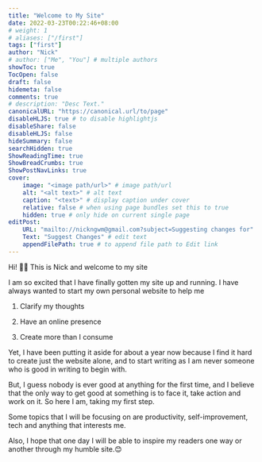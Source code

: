 ```yaml
---
title: "Welcome to My Site"
date: 2022-03-23T00:22:46+08:00
# weight: 1
# aliases: ["/first"]
tags: ["first"]
author: "Nick"
# author: ["Me", "You"] # multiple authors
showToc: true
TocOpen: false
draft: false
hidemeta: false
comments: true
# description: "Desc Text."
canonicalURL: "https://canonical.url/to/page"
disableHLJS: true # to disable highlightjs
disableShare: false
disableHLJS: false
hideSummary: false
searchHidden: true
ShowReadingTime: true
ShowBreadCrumbs: true
ShowPostNavLinks: true
cover:
    image: "<image path/url>" # image path/url
    alt: "<alt text>" # alt text
    caption: "<text>" # display caption under cover
    relative: false # when using page bundles set this to true
    hidden: true # only hide on current single page
editPost:
    URL: "mailto://nickngwm@gmail.com?subject=Suggesting changes for"
    Text: "Suggest Changes" # edit text
    appendFilePath: true # to append file path to Edit link
---
```





Hi! 👋🏻 This is Nick and welcome to my site

I am so excited that I have finally gotten my site up and running. I have always wanted to start my own personal website to help me


1. Clarify my thoughts

2. Have an online presence

3. Create more than I consume


Yet, I have been putting it aside for about a year now because I find it hard to create just the website alone, and to  start writing as I am never someone who is good in writing to begin with. 

But, I guess nobody is ever good at anything for the first time, and I believe that the only way to get good at something is to face it, take action and work on it. So here I am, taking my first step.

Some topics that I will be focusing on are productivity, self-improvement, tech and anything that interests me.


Also, I hope that one day I will be able to inspire my readers one way or another through my humble site.😊
